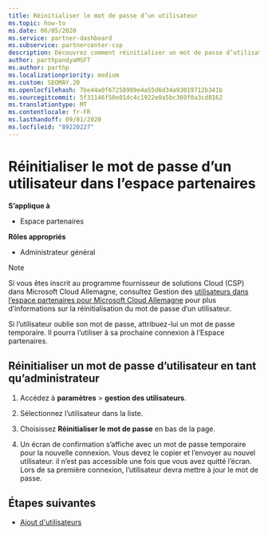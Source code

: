 ```yaml
---
title: Réinitialiser le mot de passe d’un utilisateur
ms.topic: how-to
ms.date: 06/05/2020
ms.service: partner-dashboard
ms.subservice: partnercenter-csp
description: Découvrez comment réinitialiser un mot de passe d’utilisateur dans l’espace partenaires. Les utilisateurs recevront un mot de passe temporaire la prochaine fois qu’ils se connecteront à l’espace partenaires.
author: parthpandyaMSFT
ms.author: parthp
ms.localizationpriority: medium
ms.custom: SEOMAY.20
ms.openlocfilehash: 7be44a0f67258989e4a55d6d34a93019712b341b
ms.sourcegitcommit: 5f31146f50e01dc4c1922e0a5bc369f0a3cd8162
ms.translationtype: MT
ms.contentlocale: fr-FR
ms.lasthandoff: 09/01/2020
ms.locfileid: "89220227"
---
```

# <a name="reset-a-users-password-in-partner-center"></a>Réinitialiser le mot de passe d’un utilisateur dans l’espace partenaires

**S’applique à**

- Espace partenaires
 
**Rôles appropriés**

- Administrateur général

> [!NOTE]  
> Si vous êtes inscrit au programme fournisseur de solutions Cloud (CSP) dans Microsoft Cloud Allemagne, consultez Gestion des [utilisateurs dans l’espace partenaires pour Microsoft Cloud Allemagne](user-management-in-partner-center-for-microsoft-cloud-germany.md) pour plus d’informations sur la réinitialisation du mot de passe d’un utilisateur.

Si l’utilisateur oublie son mot de passe, attribuez-lui un mot de passe temporaire. Il pourra l’utiliser à sa prochaine connexion à l’Espace partenaires.

## <a name="reset-a-user-password-as-an-admin"></a>Réinitialiser un mot de passe d’utilisateur en tant qu’administrateur

1. Accédez à **paramètres** &gt; **gestion des utilisateurs**.

2. Sélectionnez l’utilisateur dans la liste.

3. Choisissez **Réinitialiser le mot de passe** en bas de la page.

4. Un écran de confirmation s’affiche avec un mot de passe temporaire pour la nouvelle connexion. Vous devez le copier et l’envoyer au nouvel utilisateur. il n’est pas accessible une fois que vous avez quitté l’écran. Lors de sa première connexion, l’utilisateur devra mettre à jour le mot de passe.

## <a name="next-steps"></a>Étapes suivantes

- [Ajout d'utilisateurs](create-user-accounts-and-set-permissions.md)